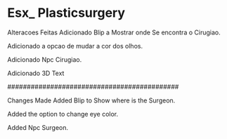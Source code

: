 # Esx_ Plasticsurgery

Alteracoes Feitas Adicionado Blip a Mostrar onde Se encontra o Cirugiao.

Adicionado a opcao de mudar a cor dos olhos.

Adicionado Npc Cirugiao.

Adicionado 3D Text

############################################

Changes Made Added Blip to Show where is the Surgeon.

Added the option to change eye color.

Added Npc Surgeon.

